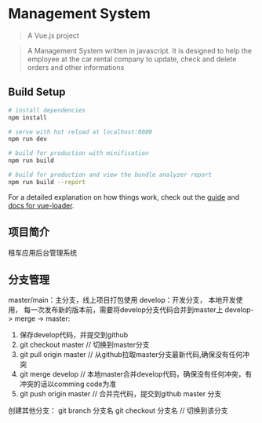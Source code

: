 # Management System

> A Vue.js project<br>

> A Management System written in javascript. It is designed to help the employee at the car rental company to update, check and delete orders and other informations

## Build Setup

``` bash
# install dependencies
npm install

# serve with hot reload at localhost:8080
npm run dev

# build for production with minification
npm run build

# build for production and view the bundle analyzer report
npm run build --report
```

For a detailed explanation on how things work, check out the [guide](http://vuejs-templates.github.io/webpack/) and [docs for vue-loader](http://vuejs.github.io/vue-loader).

## 项目简介
租车应用后台管理系统

## 分支管理
master/main：主分支，线上项目打包使用
develop：开发分支， 本地开发使用， 每一次发布新的版本前，需要将develop分支代码合并到master上
develop-> merge -> master:
  1. 保存develop代码，并提交到github
  2. git checkout master // 切换到master分支
  3. git pull origin master // 从github拉取master分支最新代码,确保没有任何冲突
  4. git merge develop // 本地master合并develop代码，确保没有任何冲突，有冲突的话以comming code为准
  5. git push origin master // 合并完代码，提交到github master 分支

创建其他分支：
git branch 分支名
git checkout 分支名 // 切换到该分支
